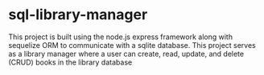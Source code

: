 # sql-library-manager
This project is built using the node.js express framework along with sequelize ORM to communicate with a sqlite database. This project serves as a library manager where a user can create, read, update, and delete (CRUD) books in the library database
